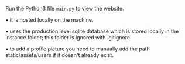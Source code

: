 Run the Python3 file `main.py` to view the website.

• it is hosted locally on the machine.

• uses the production level sqlite database which is stored locally in the instance folder; this folder is ignored with .gitignore.

• to add a profile picture you need to manually add the path static/assets/users if it doesn't already exist.